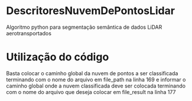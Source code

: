 # DescritoresNuvemDePontosLidar
Algoritmo python para segmentação semântica de dados LiDAR aerotransportados

# Utilização do código
Basta colocar o caminho global da nuvem de pontos a ser classificada terminando com o nome do arquivo em file_path na linha 169
e informar o caminho global onde a nuvem classificada deve ser colocada terminando com o nome do arquivo que deseja colocar
em file_result na linha 177
